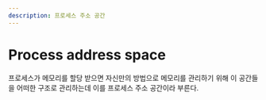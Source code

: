 ```yaml
---
description: 프로세스 주소 공간
---
```


# Process address space

프로세스가 메모리를 할당 받으면 자신만의 방법으로 메모리를 관리하기 위해 이 공간들을 어떠한 구조로 관리하는데 이를 프로세스 주소 공간이라 부른다.
